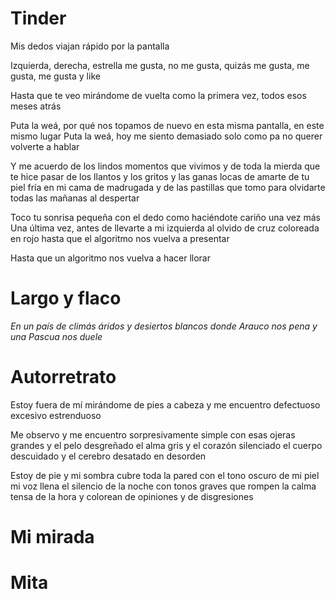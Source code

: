 # Tinder
Mis dedos viajan rápido por la pantalla

Izquierda, derecha, estrella
me gusta, no me gusta, quizás
me gusta, me gusta, me gusta y like

Hasta que te veo mirándome de vuelta
como la primera vez, todos esos meses atrás

Puta la weá, por qué nos topamos de nuevo
en esta misma pantalla, en este mismo lugar
Puta la weá, hoy me siento demasiado solo
como pa no querer volverte a hablar

Y me acuerdo de los lindos momentos que vivimos
y de toda la mierda que te hice pasar
de los llantos y los gritos y las ganas locas de amarte
de tu piel fría en mi cama de madrugada
y de las pastillas que tomo para olvidarte
todas las mañanas al despertar

Toco tu sonrisa pequeña con el dedo
como haciéndote cariño una vez más
Una última vez, antes de llevarte a mi izquierda
al olvido de cruz coloreada en rojo
hasta que el algoritmo nos vuelva a presentar

Hasta que un algoritmo nos vuelva a hacer llorar

# Largo y flaco
<i>En un país de climás áridos y desiertos blancos
donde Arauco nos pena y una Pascua nos duele</i>

# Autorretrato
Estoy fuera de mí
mirándome de pies a cabeza
y me encuentro defectuoso
excesivo
estrenduoso

Me observo y me encuentro sorpresivamente simple
con esas ojeras grandes y el pelo desgreñado
el alma gris y el corazón silenciado
el cuerpo descuidado y el cerebro desatado
en desorden

Estoy de pie y mi sombra cubre toda la pared
con el tono oscuro de mi piel
mi voz llena el silencio de la noche
con tonos graves que rompen la calma tensa de la hora
y colorean de opiniones y de disgresiones

# Mi mirada

# Mita